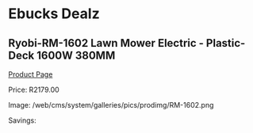 
# Ebucks Dealz
## Ryobi-RM-1602 Lawn Mower Electric - Plastic-Deck 1600W 380MM
[Product Page](https://www.ebucks.com/web/shop/productSelected.do?prodId=1220047387&catId=363410833)

Price: R2179.00

Image: /web/cms/system/galleries/pics/prodimg/RM-1602.png

Savings: 


	